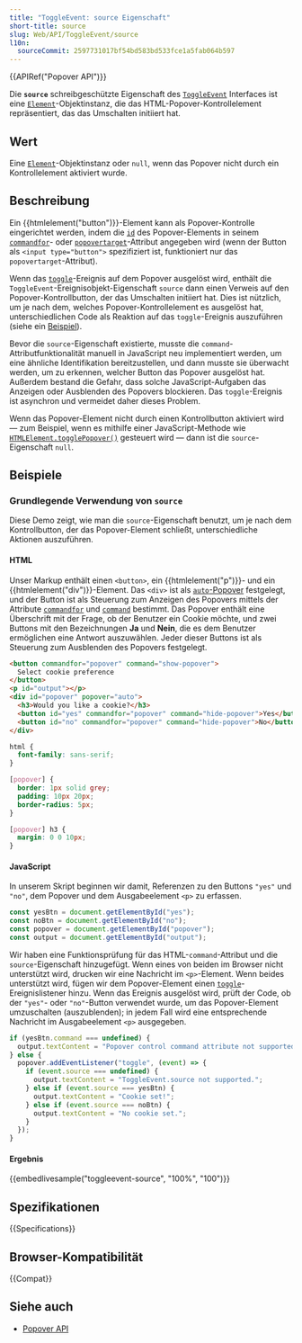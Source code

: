 ```yaml
---
title: "ToggleEvent: source Eigenschaft"
short-title: source
slug: Web/API/ToggleEvent/source
l10n:
  sourceCommit: 2597731017bf54bd583bd533fce1a5fab064b597
---
```


{{APIRef("Popover API")}}

Die **`source`** schreibgeschützte Eigenschaft des [`ToggleEvent`](/de/docs/Web/API/ToggleEvent) Interfaces ist eine [`Element`](/de/docs/Web/API/Element)-Objektinstanz, die das HTML-Popover-Kontrollelement repräsentiert, das das Umschalten initiiert hat.

## Wert

Eine [`Element`](/de/docs/Web/API/Element)-Objektinstanz oder `null`, wenn das Popover nicht durch ein Kontrollelement aktiviert wurde.

## Beschreibung

Ein {{htmlelement("button")}}-Element kann als Popover-Kontrolle eingerichtet werden, indem die [`id`](/de/docs/Web/HTML/Reference/Global_attributes/id) des Popover-Elements in seinem [`commandfor`](/de/docs/Web/HTML/Reference/Elements/button#commandfor)- oder [`popovertarget`](/de/docs/Web/HTML/Reference/Elements/button#popovertarget)-Attribut angegeben wird (wenn der Button als `<input type="button">` spezifiziert ist, funktioniert nur das `popovertarget`-Attribut).

Wenn das [`toggle`](/de/docs/Web/API/HTMLElement/toggle_event)-Ereignis auf dem Popover ausgelöst wird, enthält die `ToggleEvent`-Ereignisobjekt-Eigenschaft `source` dann einen Verweis auf den Popover-Kontrollbutton, der das Umschalten initiiert hat. Dies ist nützlich, um je nach dem, welches Popover-Kontrollelement es ausgelöst hat, unterschiedlichen Code als Reaktion auf das `toggle`-Ereignis auszuführen (siehe ein [Beispiel](#basic_source_usage)).

Bevor die `source`-Eigenschaft existierte, musste die `command`-Attributfunktionalität manuell in JavaScript neu implementiert werden, um eine ähnliche Identifikation bereitzustellen, und dann musste sie überwacht werden, um zu erkennen, welcher Button das Popover ausgelöst hat. Außerdem bestand die Gefahr, dass solche JavaScript-Aufgaben das Anzeigen oder Ausblenden des Popovers blockieren. Das `toggle`-Ereignis ist asynchron und vermeidet daher dieses Problem.

Wenn das Popover-Element nicht durch einen Kontrollbutton aktiviert wird — zum Beispiel, wenn es mithilfe einer JavaScript-Methode wie [`HTMLElement.togglePopover()`](/de/docs/Web/API/HTMLElement/togglePopover) gesteuert wird — dann ist die `source`-Eigenschaft `null`.

## Beispiele

### Grundlegende Verwendung von `source`

Diese Demo zeigt, wie man die `source`-Eigenschaft benutzt, um je nach dem Kontrollbutton, der das Popover-Element schließt, unterschiedliche Aktionen auszuführen.

#### HTML

Unser Markup enthält einen `<button>`, ein {{htmlelement("p")}}- und ein {{htmlelement("div")}}-Element. Das `<div>` ist als [`auto`-Popover](/de/docs/Web/API/Popover_API/Using#auto_state_and_light_dismiss) festgelegt, und der Button ist als Steuerung zum Anzeigen des Popovers mittels der Attribute [`commandfor`](/de/docs/Web/HTML/Reference/Elements/button#commandfor) und [`command`](/de/docs/Web/HTML/Reference/Elements/button#command) bestimmt. Das Popover enthält eine Überschrift mit der Frage, ob der Benutzer ein Cookie möchte, und zwei Buttons mit den Bezeichnungen **Ja** und **Nein**, die es dem Benutzer ermöglichen eine Antwort auszuwählen. Jeder dieser Buttons ist als Steuerung zum Ausblenden des Popovers festgelegt.

```html live-sample___toggleevent-source
<button commandfor="popover" command="show-popover">
  Select cookie preference
</button>
<p id="output"></p>
<div id="popover" popover="auto">
  <h3>Would you like a cookie?</h3>
  <button id="yes" commandfor="popover" command="hide-popover">Yes</button>
  <button id="no" commandfor="popover" command="hide-popover">No</button>
</div>
```

```css hidden live-sample___toggleevent-source
html {
  font-family: sans-serif;
}

[popover] {
  border: 1px solid grey;
  padding: 10px 20px;
  border-radius: 5px;
}

[popover] h3 {
  margin: 0 0 10px;
}
```

#### JavaScript

In unserem Skript beginnen wir damit, Referenzen zu den Buttons `"yes"` und `"no"`, dem Popover und dem Ausgabeelement `<p>` zu erfassen.

```js live-sample___toggleevent-source
const yesBtn = document.getElementById("yes");
const noBtn = document.getElementById("no");
const popover = document.getElementById("popover");
const output = document.getElementById("output");
```

Wir haben eine Funktionsprüfung für das HTML-`command`-Attribut und die `source`-Eigenschaft hinzugefügt. Wenn eines von beiden im Browser nicht unterstützt wird, drucken wir eine Nachricht im `<p>`-Element. Wenn beides unterstützt wird, fügen wir dem Popover-Element einen [`toggle`](/de/docs/Web/API/HTMLElement/toggle_event)-Ereignislistener hinzu. Wenn das Ereignis ausgelöst wird, prüft der Code, ob der `"yes"`- oder `"no"`-Button verwendet wurde, um das Popover-Element umzuschalten (auszublenden); in jedem Fall wird eine entsprechende Nachricht im Ausgabeelement `<p>` ausgegeben.

```js live-sample___toggleevent-source
if (yesBtn.command === undefined) {
  output.textContent = "Popover control command attribute not supported.";
} else {
  popover.addEventListener("toggle", (event) => {
    if (event.source === undefined) {
      output.textContent = "ToggleEvent.source not supported.";
    } else if (event.source === yesBtn) {
      output.textContent = "Cookie set!";
    } else if (event.source === noBtn) {
      output.textContent = "No cookie set.";
    }
  });
}
```

#### Ergebnis

{{embedlivesample("toggleevent-source", "100%", "100")}}

## Spezifikationen

{{Specifications}}

## Browser-Kompatibilität

{{Compat}}

## Siehe auch

- [Popover API](/de/docs/Web/API/Popover_API)
